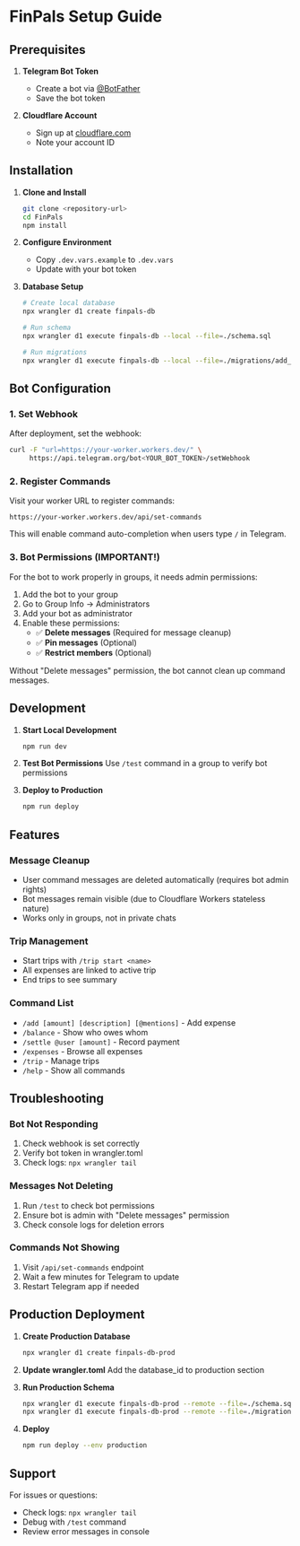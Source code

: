 # FinPals Setup Guide

## Prerequisites

1. **Telegram Bot Token**
   - Create a bot via [@BotFather](https://t.me/botfather)
   - Save the bot token

2. **Cloudflare Account**
   - Sign up at [cloudflare.com](https://cloudflare.com)
   - Note your account ID

## Installation

1. **Clone and Install**
   ```bash
   git clone <repository-url>
   cd FinPals
   npm install
   ```

2. **Configure Environment**
   - Copy `.dev.vars.example` to `.dev.vars`
   - Update with your bot token

3. **Database Setup**
   ```bash
   # Create local database
   npx wrangler d1 create finpals-db
   
   # Run schema
   npx wrangler d1 execute finpals-db --local --file=./schema.sql
   
   # Run migrations
   npx wrangler d1 execute finpals-db --local --file=./migrations/add_trips.sql
   ```

## Bot Configuration

### 1. Set Webhook
After deployment, set the webhook:
```bash
curl -F "url=https://your-worker.workers.dev/" \
     https://api.telegram.org/bot<YOUR_BOT_TOKEN>/setWebhook
```

### 2. Register Commands
Visit your worker URL to register commands:
```
https://your-worker.workers.dev/api/set-commands
```

This will enable command auto-completion when users type `/` in Telegram.

### 3. Bot Permissions (IMPORTANT!)
For the bot to work properly in groups, it needs admin permissions:

1. Add the bot to your group
2. Go to Group Info → Administrators
3. Add your bot as administrator
4. Enable these permissions:
   - ✅ **Delete messages** (Required for message cleanup)
   - ✅ **Pin messages** (Optional)
   - ✅ **Restrict members** (Optional)

Without "Delete messages" permission, the bot cannot clean up command messages.

## Development

1. **Start Local Development**
   ```bash
   npm run dev
   ```

2. **Test Bot Permissions**
   Use `/test` command in a group to verify bot permissions

3. **Deploy to Production**
   ```bash
   npm run deploy
   ```

## Features

### Message Cleanup
- User command messages are deleted automatically (requires bot admin rights)
- Bot messages remain visible (due to Cloudflare Workers stateless nature)
- Works only in groups, not in private chats

### Trip Management
- Start trips with `/trip start <name>`
- All expenses are linked to active trip
- End trips to see summary

### Command List
- `/add [amount] [description] [@mentions]` - Add expense
- `/balance` - Show who owes whom
- `/settle @user [amount]` - Record payment
- `/expenses` - Browse all expenses
- `/trip` - Manage trips
- `/help` - Show all commands

## Troubleshooting

### Bot Not Responding
1. Check webhook is set correctly
2. Verify bot token in wrangler.toml
3. Check logs: `npx wrangler tail`

### Messages Not Deleting
1. Run `/test` to check bot permissions
2. Ensure bot is admin with "Delete messages" permission
3. Check console logs for deletion errors

### Commands Not Showing
1. Visit `/api/set-commands` endpoint
2. Wait a few minutes for Telegram to update
3. Restart Telegram app if needed

## Production Deployment

1. **Create Production Database**
   ```bash
   npx wrangler d1 create finpals-db-prod
   ```

2. **Update wrangler.toml**
   Add the database_id to production section

3. **Run Production Schema**
   ```bash
   npx wrangler d1 execute finpals-db-prod --remote --file=./schema.sql
   npx wrangler d1 execute finpals-db-prod --remote --file=./migrations/add_trips.sql
   ```

4. **Deploy**
   ```bash
   npm run deploy --env production
   ```

## Support

For issues or questions:
- Check logs: `npx wrangler tail`
- Debug with `/test` command
- Review error messages in console